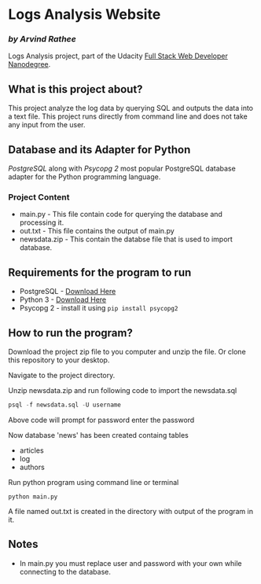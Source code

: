 # Logs Analysis Website
### _by Arvind Rathee_
Logs Analysis project, part of the Udacity [Full Stack Web Developer Nanodegree](https://www.udacity.com/course/full-stack-web-developer-nanodegree--nd004).

## What is this project about?
This project analyze the log data by querying SQL and outputs the data into a text file. This project runs directly from command line and does not take any input from the user.

## Database and its Adapter for Python
_PostgreSQL_ along with _Psycopg 2_ most popular PostgreSQL database adapter for the Python programming language.

### Project Content
- main.py - This file contain code for querying the database and processing it.
- out.txt - This file contains the output of main.py
- newsdata.zip - This contain the databse file that is used to import database.

## Requirements for the program to run
- PostgreSQL - [Download Here](https://www.postgresql.org/download/)
- Python 3 - [Download Here](https://www.python.org/downloads/)
- Psycopg 2 - install it using ``` pip install psycopg2 ```


## How to run the program?

Download the project zip file to you computer and unzip the file. Or clone this
repository to your desktop.

Navigate to the project directory.

Unzip newsdata.zip and run following code to import the newsdata.sql
```SQL
psql -f newsdata.sql -U username
```
Above code will prompt for password enter the password

Now database 'news' has been created containg tables
- articles
- log
- authors

Run python program using command line or terminal
```Shell
python main.py
```

A file named out.txt is created in the directory with output of the program in it.

## Notes
- In main.py you must replace user and password with your own while connecting to the database.